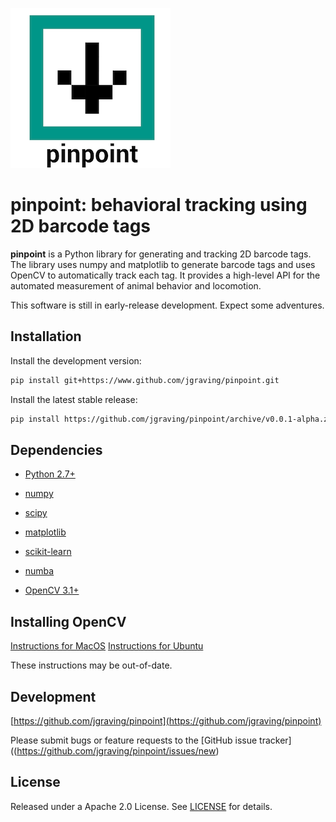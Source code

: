 ![alt text][logo]

[logo]: logo-small.png

**pinpoint**: behavioral tracking using 2D barcode tags
=======================================

**pinpoint** is a Python library for generating and tracking 2D barcode tags. 
The library uses numpy and matplotlib to generate barcode tags and uses OpenCV to automatically track each tag. 
It provides a high-level API for the automated measurement of animal behavior and locomotion.

This software is still in early-release development. Expect some adventures. 

Installation
------------

Install the development version:
```bash
pip install git+https://www.github.com/jgraving/pinpoint.git
```
Install the latest stable release:
```bash
pip install https://github.com/jgraving/pinpoint/archive/v0.0.1-alpha.zip
```
Dependencies
------------

- [Python 2.7+](http://www.python.org)

- [numpy](http://www.numpy.org/)

- [scipy](http://www.scipy.org/)

- [matplotlib](http://matplotlib.org/)

- [scikit-learn](http://scikit-learn.org/stable/)

- [numba](http://numba.pydata.org/)

- [OpenCV 3.1+](http://opencv.org/)

Installing OpenCV
------------

[Instructions for MacOS](https://www.pyimagesearch.com/2016/12/19/install-opencv-3-on-macos-with-homebrew-the-easy-way/)
[Instructions for Ubuntu](https://www.pyimagesearch.com/2016/10/24/ubuntu-16-04-how-to-install-opencv/)

These instructions may be out-of-date.

Development
-------------
[https://github.com/jgraving/pinpoint](https://github.com/jgraving/pinpoint)

Please submit bugs or feature requests to the [GitHub issue tracker]((https://github.com/jgraving/pinpoint/issues/new)

License
------------

Released under a Apache 2.0 License. See [LICENSE](https://github.com/jgraving/pinpoint/blob/master/LICENSE) for details.

